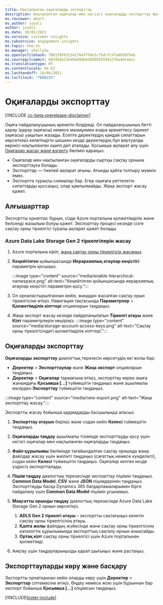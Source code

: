 ```yaml
---
title: Нақтыланған оқиғаларды экспорттау
description: Нақтыланған оқиғалар мен негізгі оқиғаларды экспорттау жолы.
ms.reviewer: mhart
ms.author: jusali
author: jusali
ms.date: 10/01/2021
ms.service: customer-insights
ms.subservice: engagement-insights
ms.topic: how-to
ms.manager: shellyha
ms.openlocfilehash: 7881f8f63134170a7f76e3c75dcfc5fa8930754b
ms.sourcegitcommit: 693458e13e4b4d94b6205093559912f6a4dc4a1c
ms.translationtype: HT
ms.contentlocale: kk-KZ
ms.lasthandoff: 10/06/2021
ms.locfileid: "7606233"
---
```

# <a name="export-events"></a>Оқиғаларды экспорттау

[!INCLUDE [cc-beta-prerelease-disclaimer](includes/cc-beta-prerelease-disclaimer.md)]

Оқиға пайдаланушының әрекетін білдіреді. Ол пайдаланушының бетті қарау (қарау оқиғасы) немесе мазмұнмен өзара әрекеттесу (әрекет оқиғасы) уақытын жазады. Есепте деректердің қандай сипаттарын көрсеткіңіз келетіндігін шешкен кезде деректердің бұл виртуалды көрінісі *нақтыланған оқиға* деп аталады. Қосымша ақпарат алу үшін [Оқиғалар жасау және өзгерту](refined-events.md) бөлімін қараңыз.

- Оқиғалар мен нақтыланған оқиғаларды сыртқы сақтау орнына экспорттауға болады. 
- Экспорттар — тікелей ақпарат ағыны. Ағынды қайта толтыру мүмкін емес. 
- Экспортта тұрақты схемалар бар. Егер оқиғаға реттелетін сипаттарды қоссаңыз, олар қамтылмайды. Жаңа экспорт жасау қажет.

## <a name="prerequisites"></a>Алғышарттар

Экспортты орнатпас бұрын, сізде Azure порталына қолжетімділік және белсенді жазылым болуы қажет. Экспорттау процесі кезінде сізге сақтау орны тіркелгісі туралы ақпарат қажет болады. 

### <a name="create-an-azure-data-lake-storage-gen-2-accounts"></a>Azure Data Lake Storage Gen 2 тіркелгілерін жасау

1. Azure порталына кіріп, [жаңа сақтау орны тіркелгісін жасаңыз](/azure/storage/common/storage-account-create). 

1. **Кеңейтілген** қойыншасында **Иерархиялық атаулар кеңістігі** параметрін қосыңыз. 

   :::image type="content" source="media/enable-hierarchical-namespace.png" alt-text="Кеңейтілген қойыншасында иерархиялық атаулар кеңістігі параметрін қосу.":::

1. Ол орналастырылғаннан кейін, жаңадан жасалған сақтау орын тіркелгісіне өтіңіз. Навигация тақтасында **Параметрлер** > **Қолжетімділік кілттері** опцияларын таңдаңыз. 

1. Жаңа экспорт жасау кезінде пайдаланылатын **Тіркелгі атауы** және **Кілт** параметрлерін көшіріңіз.
   :::image type="content" source="media/storage-account-access-keys.png" alt-text="Сақтау орны тіркелгісіндегі қолжетімділік кілттері.":::

## <a name="export-events"></a>Оқиғаларды экспорттау

**Оқиғаларды экспорттау** диалогтық терезесін көрсетудің екі жолы бар: 
- **Деректер** > **Экспорттаулар** және **Жаңа экспорт** опцияларын таңдаңыз.
- **Деректер** > **Оқиғалар** тармағына өтіңіз, экспорттау керек оқиға жанындағы **Қосымша [...]** түймешігін таңдаңыз және ашылмалы мәзірден **Экспорттау** түймешігін таңдаңыз. 

:::image type="content" source="media/new-export.png" alt-text="Жаңа экспорттау жасау.":::

Экспортты жасау бойынша қадамдарды басшылыққа аласыз:

1. **Экспорттау атауын** беріңіз және содан кейін **Келесі** түймешігін таңдаңыз.

1. **Оқиғаларды таңдау** ашылмалы тізімінде экспорттауды қосу үшін негізгі оқиғалар мен нақтыланған оқиғаларды таңдаңыз. 

1. **Файл құрылымы** бөлімінде тағайындалған сақтау орнында жаңа файлдар жасау үшін жиілікті таңдаңыз (сағаттық немесе күнделікті), содан кейін **Келесі** түймешігін таңдаңыз. Оқиғалар келген кезде үздіксіз экспортталады.

1. **Пішім таңдау** диалогтық терезесінде экспорттау пішімін таңдаңыз. **Common Data Model**, **CSV** және **JSON** пішімдерінен таңдаңыз. Экспорттауды басқа Dynamics 365 бағдарламаларымен бірге пайдалану үшін **Common Data Model** пішімін ұсынамыз.

1. **Мақсатты орынды таңдау** диалогтық терезесінде Azure Data Lake Storage Gen 2 орнын көрсетіңіз.
    1. **ADLS Gen 2 тіркелгі атауы** – экспортты сақтағыңыз келетін сақтау орны тіркелгісінің атауы. 
    1. **Қалта жолы** файлдың жүйесінде және сақтау орны тіркелгісінің каталогтік құрылымында экспорттың сақталу орнын анықтайды.
    1. **Ортақ кілт** сақтау орны тіркелгісі үшін Azure порталынан қолжетімді.

1. Аяқтау үшін таңдауларыңызды қарап шығыңыз және растаңыз.

## <a name="view-and-manage-exports"></a>Экспорттауларды көру және басқару

Экспортты орнатқаннан кейін оларды көру үшін **Деректер** > **Экспорттар** сілтемесіне өтіңіз. Өңдеу немесе жою үшін бұрыннан бар экспорт бойынша **Қосымша [...]** опциясын таңдаңыз.


[!INCLUDE[footer-include](../includes/footer-banner.md)]
